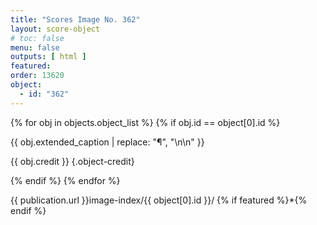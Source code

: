 ```yaml
---
title: "Scores Image No. 362"
layout: score-object
# toc: false
menu: false
outputs: [ html ]
featured: 
order: 13620
object:
  - id: "362"
---
```


{% for obj in objects.object_list %}
{% if obj.id == object[0].id %}

{{ obj.extended_caption | replace: "¶", "\n\n" }}

{{ obj.credit }} {.object-credit}

{% endif %}
{% endfor %}

<div class="object-credit object-url is-print-only">

{{ publication.url }}image-index/{{ object[0].id }}/ {% if featured %}*{% endif %}

</div>
